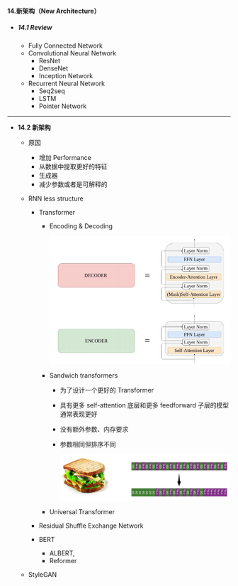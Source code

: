#### 14.新架构（New Architecture）

* ##### 14.1 Review

  * Fully Connected Network
  * Convolutional Neural Network
    * ResNet
    * DenseNet
    * Inception Network
  * Recurrent Neural Network
    * Seq2seq
    * LSTM
    * Pointer Network

---

* **14.2 新架构**

  * 原因

    * 增加 Performance
    * 从数据中提取更好的特征
    * 生成器
    * 减少参数或者是可解释的

  * RNN less structure

    * Transformer

      * Encoding & Decoding

        ![avatar](./images/u142_Encoding_Decoding.png)

      * Sandwich transformers

        * 为了设计一个更好的 Transformer

        * 具有更多 self-attention 底层和更多 feedforward 子层的模型通常表现更好

        * 没有额外参数、内存要求

        * 参数相同但排序不同

          ![avatar](./images/u142_Sandwich_transformers.png)

      * Universal Transformer

    * Residual Shuffle Exchange Network

    * BERT

      * ALBERT,
      * Reformer

  * StyleGAN





















































